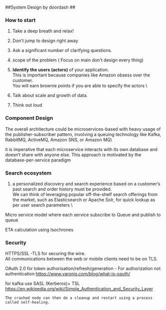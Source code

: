 ##System Design by doordash ##
### How to start ###
1. Take a deep breath and relax!
2. Don't jump to design right away
3. Ask a significant number of clarifying questions.
4. scope of the problem ( Focus on main don't design every thing)
5. **Identify the users (actors)** of your application.\
   This is important because companies like Amazon obsess over the customer.\
   You will earn brownie points if you are able to specify the actors \
   
6. Talk about scale and growth of data.
7. Think out loud

### Component Design ###
The overall architecture could be microservices-based with heavy usage of the publisher-subscriber pattern, involving a queuing technology like Kafka, RabbitMQ, ActiveMQ, Amazon SNS, or Amazon MQ\

it is imperative that each microservice interacts with its own database and doesn’t share with anyone else. This approach is motivated by the database-per-service paradigm

### Search ecosystem ###
1. a personalized discovery and search experience based on a customer’s past search and order history must be provided.\
   We can think of leveraging popular off-the-shelf search offerings from the market, such as Elasticsearch or Apache Solr, for quick lookup as per user search parameters \
   
Micro service model where each service 
subscribe to Queue
and publish to queue

ETA calculation using Isochrones


### Security ###
HTTPS/SSL -TLS for securing the wire. \
All communications between the web or mobile clients need to be on TLS.

OAuth 2.0 for token authorisation/refresh/generation - For authorization not authentication
https://www.varonis.com/blog/what-is-oauth/ 


for kafka use SASL (Kerberos)+ TSL
https://en.wikipedia.org/wiki/Simple_Authentication_and_Security_Layer

`The crashed node can then do a cleanup and restart using a process called self-healing.`


